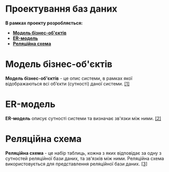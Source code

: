 # Проектування баз даних 

**В рамках проекту розробляється:**

- [**Модель бізнес-об'єктів**](#модель-бізнес-обєктів)  
- [**ER-модель**](#er-модель)  
- [**Реляційна схема**](#реляційна-схема)  

# **Модель бізнес-об'єктів**  

**Модель бізнес-об'єктів** - це опис системи, в рамках якої відображаються всі об’єкти (сутності) даної системи. [[1]](https://economyandsociety.in.ua/journals/7_ukr/82.pdf)

# **ER-модель**   

**ER-модель** описує сутності системи та визначає зв'язки між ними. [[2]](https://en.wikipedia.org/wiki/Entity%E2%80%93relationship_model)

# **Реляційна схема** 

**Реляційна схема** - це набір таблиць, кожна з яких відповідає за одну з сутностей реляційної бази даних, та зв'язків між ними. Реляційна схема використовується для представлення реляційної бази даних. [[3]](https://www.sciencedirect.com/topics/computer-science/relational-schema#:~:text=A%20relational%20schema%20is%20a,applications%20belong%20to%20one%20schema.)